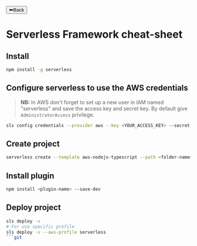 <a href="../README.md">
<button>⬅Back</button>
</a>

# Serverless Framework cheat-sheet

## Install
```bash
npm install -g serverless
```
## Configure serverless to use the AWS credentials

>  **NB:** In AWS don't forget to set up a new user in IAM named "serverless" and save the access key and secret key. By default give `AdministratorAccess` privilege.

```bash
sls config credentials --provider aws --key <YOUR_ACCESS_KEY> --secret <YOUR_SECRET_KEY> --profile serverless

```

## Create project
```bash
serverless create --template aws-nodejs-typescript --path <folder-name>
```

## Install plugin
```bash
npm install <plugin-name> --save-dev
```

## Deploy project
```bash
sls deploy -v
# For use specific profile
sls deploy -v --aws-profile serverless
```git